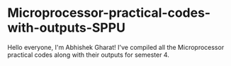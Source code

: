 # Microprocessor-practical-codes-with-outputs-SPPU
Hello everyone, 
I'm Abhishek Gharat! I've compiled all the Microprocessor practical codes along with their outputs for semester 4.
